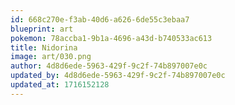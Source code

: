 ```yaml
---
id: 668c270e-f3ab-40d6-a626-6de55c3ebaa7
blueprint: art
pokemon: 78accba1-9b1a-4696-a43d-b740533ac613
title: Nidorina
image: art/030.png
author: 4d8d6ede-5963-429f-9c2f-74b897007e0c
updated_by: 4d8d6ede-5963-429f-9c2f-74b897007e0c
updated_at: 1716152128
---
```

